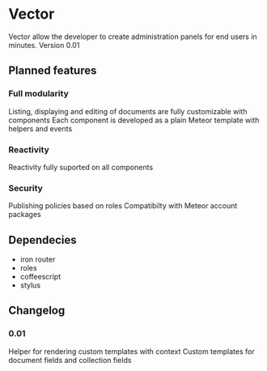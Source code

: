 # Vector
Vector allow the developer to create administration panels for end users in minutes.
Version 0.01

## Planned features

### Full modularity
Listing, displaying and editing of documents are fully customizable with components
Each component is developed as a plain Meteor template with helpers and events

### Reactivity
Reactivity fully suported on all components

### Security
Publishing policies based on roles
Compatibilty with Meteor account packages


## Dependecies

- iron router
- roles
- coffeescript
- stylus

## Changelog

### 0.01
Helper for rendering custom templates with context
Custom templates for document fields and collection fields